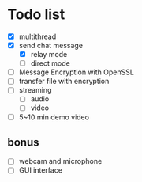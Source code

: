 # Todo list

- [x] multithread
- [x] send chat message
    - [x] relay mode
    - [ ] direct mode
- [ ] Message Encryption with OpenSSL
- [ ] transfer file with encryption
- [ ] streaming
    - [ ] audio
    - [ ] video
- [ ] 5~10 min demo video

## bonus

- [ ] webcam and microphone
- [ ] GUI interface